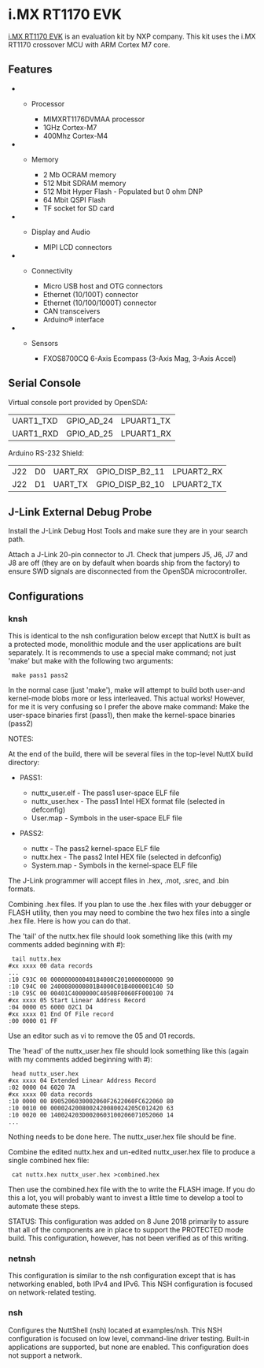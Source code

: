 # i.MX RT1170 EVK

[i.MX RT1170
EVK](https://www.nxp.com/design/development-boards/i-mx-evaluation-and-development-boards/mimxRT1170-evk-i-mx-RT1170-evaluation-kit:MIMXRT1170-EVK)
is an evaluation kit by NXP company. This kit uses the i.MX RT1170
crossover MCU with ARM Cortex M7 core.

## Features

  -   - Processor
        
          - MIMXRT1176DVMAA processor
          - 1GHz Cortex-M7
          - 400Mhz Cortex-M4

  -   - Memory
        
          - 2 Mb OCRAM memory
          - 512 Mbit SDRAM memory
          - 512 Mbit Hyper Flash - Populated but 0 ohm DNP
          - 64 Mbit QSPI Flash
          - TF socket for SD card

  -   - Display and Audio
        
          - MIPI LCD connectors

  -   - Connectivity
        
          - Micro USB host and OTG connectors
          - Ethernet (10/100T) connector
          - Ethernet (10/100/1000T) connector
          - CAN transceivers
          - Arduino® interface

  -   - Sensors
        
          - FXOS8700CQ 6-Axis Ecompass (3-Axis Mag, 3-Axis Accel)

## Serial Console

Virtual console port provided by OpenSDA:

|            |              |             |
| ---------- | ------------ | ----------- |
| UART1\_TXD | GPIO\_AD\_24 | LPUART1\_TX |
| UART1\_RXD | GPIO\_AD\_25 | LPUART1\_RX |

Arduino RS-232 Shield:

|     |    |          |                    |             |
| --- | -- | -------- | ------------------ | ----------- |
| J22 | D0 | UART\_RX | GPIO\_DISP\_B2\_11 | LPUART2\_RX |
| J22 | D1 | UART\_TX | GPIO\_DISP\_B2\_10 | LPUART2\_TX |

## J-Link External Debug Probe

Install the J-Link Debug Host Tools and make sure they are in your
search path.

Attach a J-Link 20-pin connector to J1. Check that jumpers J5, J6, J7
and J8 are off (they are on by default when boards ship from the
factory) to ensure SWD signals are disconnected from the OpenSDA
microcontroller.

## Configurations

### knsh

This is identical to the nsh configuration below except that NuttX is
built as a protected mode, monolithic module and the user applications
are built separately. It is recommends to use a special make command;
not just 'make' but make with the following two arguments:

``` console
 make pass1 pass2
```

In the normal case (just 'make'), make will attempt to build both
user-and kernel-mode blobs more or less interleaved. This actual works\!
However, for me it is very confusing so I prefer the above make command:
Make the user-space binaries first (pass1), then make the kernel-space
binaries (pass2)

NOTES:

At the end of the build, there will be several files in the top-level
NuttX build directory:

  - PASS1:
    
      - nuttx\_user.elf - The pass1 user-space ELF file
      - nuttx\_user.hex - The pass1 Intel HEX format file (selected in
        defconfig)
      - User.map - Symbols in the user-space ELF file

  - PASS2:
    
      - nuttx - The pass2 kernel-space ELF file
      - nuttx.hex - The pass2 Intel HEX file (selected in defconfig)
      - System.map - Symbols in the kernel-space ELF file

The J-Link programmer will accept files in .hex, .mot, .srec, and .bin
formats.

Combining .hex files. If you plan to use the .hex files with your
debugger or FLASH utility, then you may need to combine the two hex
files into a single .hex file. Here is how you can do that.

The 'tail' of the nuttx.hex file should look something like this (with
my comments added beginning with \#):

``` console
 tail nuttx.hex
#xx xxxx 00 data records
...
:10 C93C 00 000000000040184000C2010000000000 90
:10 C94C 00 2400080000801B4000C01B4000001C40 5D
:10 C95C 00 00401C4000000C4050BF0060FF000100 74
#xx xxxx 05 Start Linear Address Record
:04 0000 05 6000 02C1 D4
#xx xxxx 01 End Of File record
:00 0000 01 FF
```

Use an editor such as vi to remove the 05 and 01 records.

The 'head' of the nuttx\_user.hex file should look something like this
(again with my comments added beginning with \#):

``` console
 head nuttx_user.hex
#xx xxxx 04 Extended Linear Address Record
:02 0000 04 6020 7A
#xx xxxx 00 data records
:10 0000 00 8905206030002060F2622060FC622060 80
:10 0010 00 0000242008002420080024205C012420 63
:10 0020 00 140024203D0020603100206071052060 14
...
```

Nothing needs to be done here. The nuttx\_user.hex file should be fine.

Combine the edited nuttx.hex and un-edited nuttx\_user.hex file to
produce a single combined hex file:

``` console
 cat nuttx.hex nuttx_user.hex >combined.hex
```

Then use the combined.hex file with the to write the FLASH image. If you
do this a lot, you will probably want to invest a little time to develop
a tool to automate these steps.

STATUS: This configuration was added on 8 June 2018 primarily to assure
that all of the components are in place to support the PROTECTED mode
build. This configuration, however, has not been verified as of this
writing.

### netnsh

This configuration is similar to the nsh configuration except that is
has networking enabled, both IPv4 and IPv6. This NSH configuration is
focused on network-related testing.

### nsh

Configures the NuttShell (nsh) located at examples/nsh. This NSH
configuration is focused on low level, command-line driver testing.
Built-in applications are supported, but none are enabled. This
configuration does not support a network.
